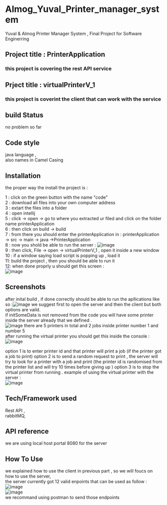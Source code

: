 # Almog_Yuval_Printer_manager_system
Yuval &amp; Almog Printer Manager System , Final Project for Software Enginerring <br>

## Project title : PrinterApplication
### this project is covering the rest API service 
## Prject title : virtualPrinterV_1
### this project is coverint the client that can work with the service 

## build Status
 no problem so far <br>
## Code style
java language , <br>
also names in Camel Casing  <br>

## Installation
the proper way the install the project is : <br>

1 : click on the green button with the name "code" <br>
2 : download all files into your own computer address <br>
3 : extart the files into a folder <br>
4 : open intellij <br>
5 : click  -> open -> go to where you extracted ur filed and click on the folder name printerApplication <br>
6 : then click on build -> build  <br>
7 : from there you should enter the printerApplication in : printerApplication -> src -> main -> java ->PrinterApplication <br>
8 : now you shold be able to run the server : ![image](https://user-images.githubusercontent.com/120096334/221839310-547533b2-5d49-4d10-a02a-44c06585d274.png) <br>
9 : then click, File -> open -> virtualPrinterV_1 , open it inside a new window 
10 : if a window saying load script is popping up , load it <br>
11: build the project , then you should be able to run it <br>
12: when done proprly u should get this screen : <br>
![image](https://user-images.githubusercontent.com/120096334/221848468-3b3a7286-3f08-4e6a-896b-65a0731f0a81.png)




## Screenshots
after inital build , if done correctly should be able to run the apllications like so :![image](https://user-images.githubusercontent.com/120096334/221821299-1767ddaf-4703-46c4-9208-56e68d0a94ba.png)
we suggest first to open the server and then the client but both options are vaild.<br>
if initSomeData is not removed from the code you will have some printer inside the server already that we defined .<br>
![image](https://user-images.githubusercontent.com/120096334/221821952-14032502-f017-416a-afae-f7aa6a105860.png)
there are 5 printers in total and 2 jobs inside printer number 1 and number 5 <br>
after running the virtual printer you should get this inside the console :
![image](https://user-images.githubusercontent.com/120096334/221822298-58496530-9f39-42fd-8190-aa017036192e.png)

option 1 is to enter printer id and that printer will print a job (if the printer got a job to print)
option 2 is to send a random request to print , the server will try to look for a printer with a job and print (the printer id is randomised from the printer list and will try 10 times before giving up ) 
option 3 is to stop the virtual printer from running .
example of using the virtual printer with the server : <br>
![image](https://user-images.githubusercontent.com/120096334/221848610-22498270-281c-4c2f-8736-a0c44ea9fa5a.png)


## Tech/Framework used
Rest API , <br>
rabbitMQ, <br>

## API reference
we are using local host portal 8080 for the server <br>

## How To Use
we explained how to use the client in previous part , so we will foucs on how to use the server,<br>
the server currently got 12 valid enpoints that can be used as follow : <br>
![image](https://user-images.githubusercontent.com/120096334/221850102-8d8399cb-b528-4c5f-8616-61fbfbcdff8b.png)<br>
![image](https://user-images.githubusercontent.com/120096334/221850158-20143663-afdb-4796-ae78-1c7608d7b145.png)<br>
 we recommand using postman to send those endpoints <br>


